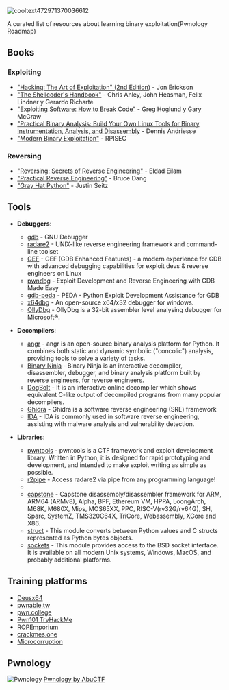 ![cooltext472971370036612](https://github.com/user-attachments/assets/a1796ca7-0171-4d26-96bd-185e33d2debd)

A curated list of resources about learning binary exploitation(Pwnology Roadmap)

## Books
### Exploiting
- ["Hacking: The Art of Exploitation" (2nd Edition)](https://www.amazon.com/Hacking-Art-Exploitation-Jon-Erickson/dp/1593271441) - Jon Erickson
- ["The Shellcoder's Handbook"](https://www.amazon.com/Shellcoders-Handbook-Discovering-Exploiting-Security/dp/047008023X?tag=hydsma-20&source=dsa&hvcampaign=booksm&gclid=Cj0KCQiA7NO7BhDsARIsADg_hIYCIo5qmBmkGYY-0UbmPKh-Fh8mrsQnRtYh4Y58XGvpgZFyd89-mCUaAobNEALw_wcB) - Chris Anley, John Heasman, Felix Lindner y Gerardo Richarte
- ["Exploiting Software: How to Break Code"](https://www.amazon.com/Exploiting-Software-How-Break-Code/dp/0201786958) - Greg Hoglund y Gary McGraw
- ["Practical Binary Analysis: Build Your Own Linux Tools for Binary Instrumentation, Analysis, and Disassembly](https://practicalbinaryanalysis.com/) - Dennis Andriesse
- ["Modern Binary Exploitation"](https://github.com/RPISEC/MBE) - RPISEC

### Reversing
- ["Reversing: Secrets of Reverse Engineering"](https://www.amazon.com/Reversing-Secrets-Engineering-Eldad-Eilam/dp/0764574817?tag=hydsma-20&source=dsa&hvcampaign=booksm&gclid=Cj0KCQiA7NO7BhDsARIsADg_hIa9tDeiK_tyhYTX-GDp78DR6pB95qbo7N1EHUV9DBklYNO1jSPBV50aAqH5EALw_wcB) - Eldad Eilam
- ["Practical Reverse Engineering"](https://www.amazon.com/Practical-Reverse-Engineering-Reversing-Obfuscation/dp/1118787315) - Bruce Dang
- ["Gray Hat Python"](https://www.amazon.com/Gray-Hat-Python-Programming-Engineers/dp/1593271921) - Justin Seitz

## Tools

* **Debuggers**:
  - [gdb](https://es.m.wikipedia.org/wiki/GNU_Debugger) - GNU Debugger
  - [radare2](https://www.radare.org/) - UNIX-like reverse engineering framework and command-line toolset
  - [GEF](https://hugsy.github.io/gef) - GEF (GDB Enhanced Features) - a modern experience for GDB with advanced debugging capabilities for exploit devs & reverse engineers on Linux
  - [pwndbg](https://pwndbg.re/) - Exploit Development and Reverse Engineering with GDB Made Easy
  - [gdb-peda](https://github.com/longld/peda) - PEDA - Python Exploit Development Assistance for GDB
  - [x64dbg](https://x64dbg.com/) - An open-source x64/x32 debugger for windows.
  - [OllyDbg](https://www.ollydbg.de/) - OllyDbg is a 32-bit assembler level analysing debugger for Microsoft®.
    
* **Decompilers**:
  - [angr](https://angr.io/) - angr is an open-source binary analysis platform for Python. It combines both static and dynamic symbolic ("concolic") analysis, providing tools to solve a variety of tasks.
  - [Binary Ninja](https://binary.ninja/) - Binary Ninja is an interactive decompiler, disassembler, debugger, and binary analysis platform built by reverse engineers, for reverse engineers.
  - [DogBolt](https://dogbolt.org/) - It is an interactive online decompiler which shows equivalent C-like output of decompiled programs from many popular decompilers.
  - [Ghidra](https://ghidra-sre.org/) - Ghidra is a software reverse engineering (SRE) framework
  - [IDA](https://hex-rays.com/ida-free) - IDA is commonly used in software reverse engineering, assisting with malware analysis and vulnerability detection.
    
* **Libraries**:
  - [pwntools](https://docs.pwntools.com/en/stable/) - pwntools is a CTF framework and exploit development library. Written in Python, it is designed for rapid prototyping and development, and intended to make exploit writing as simple as possible.
  - [r2pipe](https://github.com/radareorg/radare2-r2pipe) - Access radare2 via pipe from any programming language!
  - 
  - [capstone](https://www.capstone-engine.org) - Capstone disassembly/disassembler framework for ARM, ARM64 (ARMv8), Alpha, BPF, Ethereum VM, HPPA, LoongArch, M68K, M680X, Mips, MOS65XX, PPC, RISC-V(rv32G/rv64G), SH, Sparc, SystemZ, TMS320C64X, TriCore, Webassembly, XCore and X86.
  - [struct](https://docs.python.org/3/library/struct.html) - This module converts between Python values and C structs represented as Python bytes objects.
  - [sockets](https://docs.python.org/es/3/library/socket.html) - This module provides access to the BSD socket interface. It is available on all modern Unix systems, Windows, MacOS, and probably additional platforms.
    
## Training platforms
- [Deusx64](https://deusx64.ai/)
- [pwnable.tw](https://pwnable.tw/)
- [pwn.college](https://pwn.college/dojos)
- [Pwn101 TryHackMe](https://tryhackme.com/r/room/pwn101)
- [ROPEmporium](https://ropemporium.com/)
- [crackmes.one](https://crackmes.one/)
- [Microcorruption](https://microcorruption.com/)

## Pwnology

![Pwnology](https://github.com/user-attachments/assets/549f39f3-1aaf-408d-96e9-4bad0e0eb37e)
[Pwnology by AbuCTF](https://abuctf.github.io/posts/Pwnology/)
